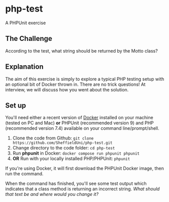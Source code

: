 # php-test
A PHPUnit exercise 

## The Challenge

According to the test, what string should be returned by the Motto class?

## Explanation

The aim of this exercise is simply to explore a typical PHP testing setup with an optional bit of Docker thrown in.  There are no trick questions! At interview, we will discuss how you went about the solution.

## Set up

You'll need either a recent version of [Docker](https://www.docker.com/get-started) installed on your machine (tested on PC and Mac) __or__ PHPUnit (recommended version 9) and PHP (recommended version 7.4) available on your command line/prompt/shell.

1. Clone the code from Github: `git clone https://github.com/SheffieldUni/php-test.git`
2. Change directory to the code folder: `cd php-test`
3. Run __phpunit__ in Docker: `docker compose run phpunit phpunit`
4. __OR__ Run with your locally installed PHP/PHPUnit: `phpunit`

If you're using Docker, it will first download the PHPUnit Docker image, then run the command.

When the command has finished, you'll see some test output which indicates that a class method is returning an incorrect string. _What should that text be and where would you change it?_
